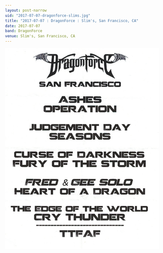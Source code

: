 ```yaml
---
layout: post-narrow
uid: "2017-07-07-dragonforce-slims.jpg"
title: "2017-07-07 : DragonForce : Slim's, San Francisco, CA"
date: 2017-07-07
band: DragonForce
venue: Slim's, San Francisco, CA
---
```


<div class="showcase">
  <img src="/img/2017/07/20170707-DragonForce-Slims.jpg" alt="2017-07-07-dragonforce-slims.jpg">
</div>

